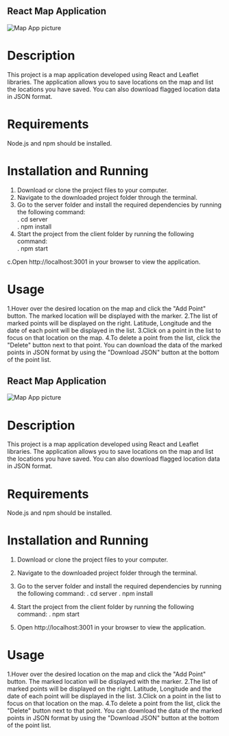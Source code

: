 ## React Map Application

![Map App picture]()

# Description

This project is a map application developed using React and Leaflet libraries. The application allows you to save locations on the map and list the locations you have saved. You can also download flagged location data in JSON format.

# Requirements

Node.js and npm should be installed.

# Installation and Running

1. Download or clone the project files to your computer.
2. Navigate to the downloaded project folder through the terminal.
3. Go to the server folder and install the required dependencies by running the following command:<br/>
   . cd server <br/>
   . npm install
4. Start the project from the client folder by running the following command:<br/>
   . npm start

c.Open http://localhost:3001 in your browser to view the application.

# Usage

1.Hover over the desired location on the map and click the "Add Point" button. The marked location will be displayed with the marker.
2.The list of marked points will be displayed on the right. Latitude, Longitude and the date of each point will be displayed in the list.
3.Click on a point in the list to focus on that location on the map.
4.To delete a point from the list, click the "Delete" button next to that point.
You can download the data of the marked points in JSON format by using the "Download JSON" button at the bottom of the point list.

## React Map Application

![Map App picture]()

# Description

This project is a map application developed using React and Leaflet libraries. The application allows you to save locations on the map and list the locations you have saved. You can also download flagged location data in JSON format.

# Requirements

Node.js and npm should be installed.

# Installation and Running

1. Download or clone the project files to your computer.
2. Navigate to the downloaded project folder through the terminal.
3. Go to the server folder and install the required dependencies by running the following command:
   . cd server
   . npm install
4. Start the project from the client folder by running the following command:
   . npm start

5. Open http://localhost:3001 in your browser to view the application.

# Usage

1.Hover over the desired location on the map and click the "Add Point" button. The marked location will be displayed with the marker.
2.The list of marked points will be displayed on the right. Latitude, Longitude and the date of each point will be displayed in the list.
3.Click on a point in the list to focus on that location on the map.
4.To delete a point from the list, click the "Delete" button next to that point.
You can download the data of the marked points in JSON format by using the "Download JSON" button at the bottom of the point list.

